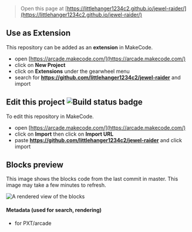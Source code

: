  


> Open this page at [https://littlehanger1234c2.github.io/jewel-raider/](https://littlehanger1234c2.github.io/jewel-raider/)

## Use as Extension

This repository can be added as an **extension** in MakeCode.

* open [https://arcade.makecode.com/](https://arcade.makecode.com/)
* click on **New Project**
* click on **Extensions** under the gearwheel menu
* search for **https://github.com/littlehanger1234c2/jewel-raider** and import

## Edit this project ![Build status badge](https://github.com/littlehanger1234c2/jewel-raider/workflows/MakeCode/badge.svg)

To edit this repository in MakeCode.

* open [https://arcade.makecode.com/](https://arcade.makecode.com/)
* click on **Import** then click on **Import URL**
* paste **https://github.com/littlehanger1234c2/jewel-raider** and click import

## Blocks preview

This image shows the blocks code from the last commit in master.
This image may take a few minutes to refresh.

![A rendered view of the blocks](https://github.com/littlehanger1234c2/jewel-raider/raw/master/.github/makecode/blocks.png)

#### Metadata (used for search, rendering)

* for PXT/arcade
<script src="https://makecode.com/gh-pages-embed.js"></script><script>makeCodeRender("{{ site.makecode.home_url }}", "{{ site.github.owner_name }}/{{ site.github.repository_name }}");</script>
